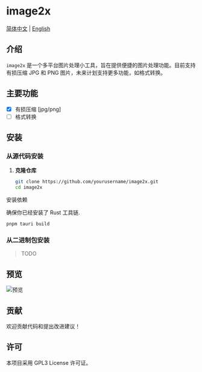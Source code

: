 # image2x
[简体中文](./README_CN.md) | [English](./README.md)
## 介绍

`image2x` 是一个多平台图片处理小工具，旨在提供便捷的图片处理功能。目前支持有损压缩 JPG 和 PNG 图片，未来计划支持更多功能，如格式转换。

## 主要功能

- [x] 有损压缩 [jpg/png]
- [ ] 格式转换

## 安装

### 从源代码安装

1. **克隆仓库**

   ```sh
   git clone https://github.com/yourusername/image2x.git
   cd image2x

安装依赖

确保你已经安装了 Rust 工具链.

```
pnpm tauri build
```
### 从二进制包安装
> TODO

## 预览
![预览](data/screenshot-20241126-174559.png)


## 贡献
欢迎贡献代码和提出改进建议！

## 许可
本项目采用 GPL3 License 许可证。